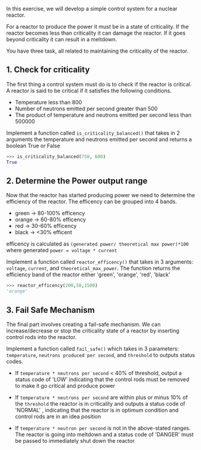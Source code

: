 <!-- 
Date: 26 Jan 2021
This is a draft to see if this is question theme is suitable or not and will change according to 
review feedback

Date : 27 Jan 2021
Second Review, the task are satisfactory. Now Improving the first review 
 -->
In this exercise, we will develop a simple control system for a nuclear reactor.

For a reactor to produce the power it must be in a state of criticality. 
If the reactor becomes less than criticality it can damage the reactor. 
If it goes beyond criticality it can result in a meltdown.

You have three task, all related to maintaining the criticality of the reactor.

<!-- Problem 1 to teach basic if condition -->
## 1. Check for criticality

The first thing a control system must do is to check if the reactor is critical. 
A reactor is said to be critical if it satisfies the following conditions.
- Temperature less than 800
- Number of neutrons emitted per second greater than 500
- The product of temperature and neutrons emitted per second less than 500000

Implement a function called `is_criticality_balanced()` that takes in 2 arguments the temperature 
and neutrons emitted per second and returns a boolean True or False 

```python
>>> is_criticality_balanced(750, 600)
True
```

<!-- For teaching elif -->
## 2. Determine the Power output range

Now that the reactor has started producing power we need to determine the efficiency of 
the reactor.
The efficency can be grouped into 4 bands.
- green -> 80-100% efficency
- orange -> 60-80% efficency
- red -> 30-60% efficency
- black -> <30% efficent

efficency is calculated as `(generated power/ theoretical max power)*100`
where generated `power = voltage * current`

Implement a function called `reactor_efficency()` that takes in 3 arguments: `voltage`, 
`current`, and `theoretical_max_power`. The function returns the efficiency band of the 
reactor either 'green', 'orange', 'red', 'black'

```python
>>> reactor_efficency(200,50,1500)
'orange'
```

<!-- Intention is to teach use of if, elif and else -->
## 3. Fail Safe Mechanism

The final part involves creating a fail-safe mechanism. We can increase/decrease or stop the 
criticality state of a reactor by inserting control rods into the reactor. 

Implement a function called `fail_safe()` which takes in 3 parameters: `temperature`, 
`neutrons produced per second`, and `threshold` to outputs status codes.

- If `temperature * neutrons per second` < 40% of threshold, output a status code of 'LOW' 
indicating that the control rods must be removed to make it go critical and produce power

- If `temperature * neutrons per second` are within plus or minus 10% of the `threshold` 
the reactor is in criticality and outputs a status code of 'NORMAL' , indicating that the 
reactor is in optimum condition and control rods are in an idea position

- If `temperature * neutron per second` is not in the above-stated ranges. The reactor is 
going into meltdown and a status code of 'DANGER' must be passed to immediately shut down the reactor 
